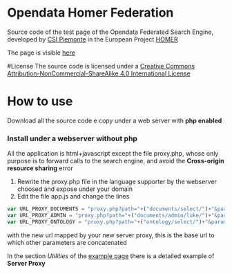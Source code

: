 # Opendata Homer Federation
Source code of the test page of the Opendata Federated Search Engine, developed by [CSI Piemonte](www.csipiemonte.it) in the European Project [HOMER](http://homerproject.eu/)

The page is visible [here](http://opendata-federation.csi.it/)

#License
The source code is licensed under a [Creative Commons Attribution-NonCommercial-ShareAlike 4.0 International License](http://creativecommons.org/licenses/by-nc-sa/4.0/)

# How to use
Download all the source code e copy under a web server with **php enabled**

### Install under a  webserver without php
All the application is html+javascript except the file proxy.php, whose only purpose is to forward calls to the search engine, and avoid the **Cross-origin resource sharing** error

1. Rewrite the proxy.php file in the language supporter by the webserver choosed and expose under your domain
2. Edit the file app.js and change the lines
```javascript
var URL_PROXY_DOCUMENTS = "proxy.php?path="+("documents/select/")+"&params=q=";
var URL_PROXY_ADMIN = "proxy.php?path="+("documents/admin/luke/")+"&params=";
var URL_PROXY_ONTOLOGY = "proxy.php?path="+("ontology/select/")+"&params=q=";
```
with the new url mapped by your new server proxy, this is the base url to which other parameters are concatenated

In the section *Utilities* of the [example page](http://opendata-federation.csi.it/) there is a detailed example of **Server Proxy**
